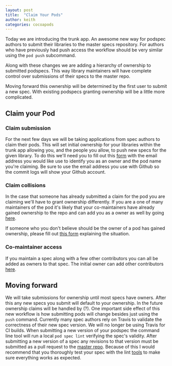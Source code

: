 ```yaml
---
layout: post
title:  "Claim Your Pods"
author: keith
categories: cocoapods
---
```


Today we are introducing the trunk app. An awesome new way for podspec
authors to submit their libraries to the master specs repository. For
authors who have previously had push access the workflow should be very
similar using the `pod push` subcommand.


Along with these changes we are adding a hierarchy of ownership to
submitted podspecs. This way library maintainers will have complete
control over submissions of their specs to the master repo.

<!-- more -->

Moving forward this ownership will be determined by the first user to
submit a new spec. With existing podspecs granting ownership will be a
little more complicated.


## Claim your Pod
### Claim submission

For the next few days we will be taking applications from spec authors
to claim their pods. This will set initial ownership for your libraries
within the trunk app allowing you, and the people you allow, to push new
specs for the given library. To do this we'll need you to fill out
this [form]() with the email address you would like use to identify you
as an owner and the pod name you're claiming. Be sure to use the email
address you use with Github so the commit logs will show your Github
account.

### Claim collisions

In the case that someone has already submitted a claim for the pod you
are claiming we'll have to grant ownership differently. If you are a one
of many maintainers of the pod it's likely that your co-maintainers have
already gained ownership to the repo and can add you as a owner as well
by going [here]().

If someone who you don't believe should be the owner of a pod has gained
ownership, please fill out [this form]() explaining the situation.

### Co-maintainer access

If you maintain a spec along with a few other contributors you can all
be added as owners to that spec. The initial owner can add other
contributors [here]().


## Moving forward

We will take submissions for ownership until most specs have owners.
After this any new specs you submit will default to your ownership. In
the future ownership claims will be handled by (?). One important side
effect of this new workflow is how submitting pods will change besides
just using the `push` command. Currently many spec authors rely on
Travis to validate the correctness of their new spec version. We will no
longer be using Travis for CI builds. When submitting a new version of
your podspec the command line tool will run a local `pod spec lint`
verifying the spec's validity. After submitting a new version of a spec
any revisions to that version must be submitted as a pull request to the
[master repo](https://github.com/CocoaPods/Specs). Because of this I
would recommend that you thoroughly test your spec with the lint
[tools](http://guides.cocoapods.org/terminal/commands.html#pod_lib_lint)
to make sure everything works as expected.

